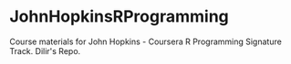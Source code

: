 JohnHopkinsRProgramming
=======================

Course materials for John Hopkins - Coursera R Programming Signature Track. Dilir's Repo.   
